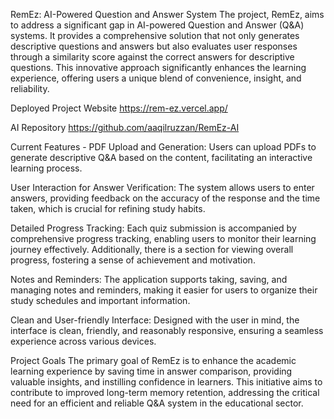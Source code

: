 RemEz: AI-Powered Question and Answer System
The project, RemEz, aims to address a significant gap in AI-powered Question and Answer (Q&A) systems. It provides a comprehensive solution that not only generates descriptive questions and answers but also evaluates user responses through a similarity score against the correct answers for descriptive questions. This innovative approach significantly enhances the learning experience, offering users a unique blend of convenience, insight, and reliability.

Deployed Project Website
https://rem-ez.vercel.app/

AI Repository
https://github.com/aaqilruzzan/RemEz-AI

Current Features - 
PDF Upload and Generation: Users can upload PDFs to generate descriptive Q&A based on the content, facilitating an interactive learning process.

User Interaction for Answer Verification: The system allows users to enter answers, providing feedback on the accuracy of the response and the time taken, which is crucial for refining study habits.

Detailed Progress Tracking: Each quiz submission is accompanied by comprehensive progress tracking, enabling users to monitor their learning journey effectively. Additionally, there is a section for viewing overall progress, fostering a sense of achievement and motivation.

Notes and Reminders: The application supports taking, saving, and managing notes and reminders, making it easier for users to organize their study schedules and important information.

Clean and User-friendly Interface: Designed with the user in mind, the interface is clean, friendly, and reasonably responsive, ensuring a seamless experience across various devices.

Project Goals
The primary goal of RemEz is to enhance the academic learning experience by saving time in answer comparison, providing valuable insights, and instilling confidence in learners. This initiative aims to contribute to improved long-term memory retention, addressing the critical need for an efficient and reliable Q&A system in the educational sector.
